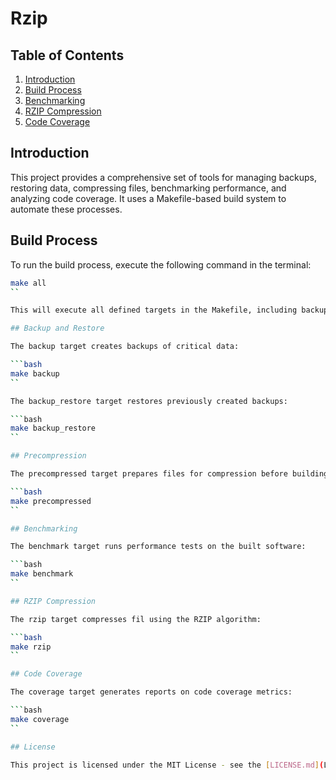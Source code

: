 # Rzip

## Table of Contents
1. [Introduction](#introduction)
2. [Build Process](#build-process)
4. [Benchmarking](#benchmarking)
5. [RZIP Compression](#rzip-compression)
6. [Code Coverage](#code-coverage)

## Introduction

This project provides a comprehensive set of tools for managing backups, restoring data, compressing files, benchmarking performance, and analyzing code coverage. It uses a Makefile-based
 build system to automate these processes.

## Build Process

To run the build process, execute the following command in the terminal:

```bash
make all
``

This will execute all defined targets in the Makefile, including backup, backup_restore, precompressed, build, benchmark, rzip, and coverage.

## Backup and Restore

The backup target creates backups of critical data:

```bash
make backup
``

The backup_restore target restores previously created backups:

```bash
make backup_restore
``

## Precompression

The precompressed target prepares files for compression before building:

```bash
make precompressed
``

## Benchmarking

The benchmark target runs performance tests on the built software:

```bash
make benchmark
``

## RZIP Compression

The rzip target compresses fil using the RZIP algorithm:

```bash
make rzip
``

## Code Coverage

The coverage target generates reports on code coverage metrics:

```bash
make coverage
``

## License

This project is licensed under the MIT License - see the [LICENSE.md](LICENSE.md) file for details.



